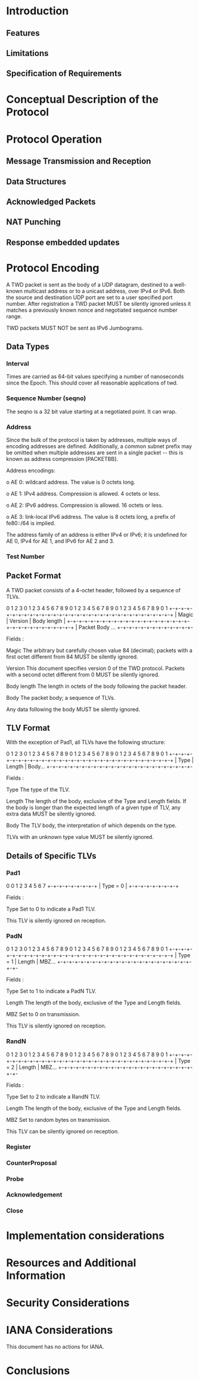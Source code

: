 # Introduction

<?rfc toc="yes"?>
<?rfc symrefs="yes"?>
<?rfc sortrefs="yes"?>
<?rfc subcompact="no"?>
<?rfc compact="yes"?>
<?rfc comments="yes"?>

## Features

## Limitations

## Specification of Requirements 

# Conceptual Description of the Protocol

# Protocol Operation

## Message Transmission and Reception 

## Data Structures

## Acknowledged Packets

## NAT Punching

## Response embedded updates

# Protocol Encoding
A TWD packet is sent as the body of a UDP datagram, destined to a well-known multicast address or to a unicast address, over IPv4 or IPv6.  Both the source and destination UDP port are set to a user specified port number.  After registration a TWD packet MUST be silently ignored unless it matches a previously known nonce and negotiated sequence number range.
 
TWD packets MUST NOT be sent as IPv6 Jumbograms.
## Data Types

### Interval
Times are carried as 64-bit values specifying a number of nanoseconds since the Epoch. This should cover all reasonable applications of twd.

### Sequence Number (seqno)
The seqno is a 32 bit value starting at a negotiated point. It can wrap.

### Address

Since the bulk of the protocol is taken by addresses, multiple ways
of encoding addresses are defined.  Additionally, a common subnet
prefix may be omitted when multiple addresses are sent in a single
packet -- this is known as address compression [PACKETBB].

Address encodings:

o  AE 0: wildcard address.  The value is 0 octets long.

o  AE 1: IPv4 address.  Compression is allowed. 4 octets or less.

o  AE 2: IPv6 address.  Compression is allowed. 16 octets or less.

o  AE 3: link-local IPv6 address.  The value is 8 octets long, a
      prefix of fe80::/64 is implied.

The address family of an address is either IPv4 or IPv6; it is
undefined for AE 0, IPv4 for AE 1, and IPv6 for AE 2 and 3.

### Test Number

## Packet Format 

A TWD packet consists of a 4-octet header, followed by a sequence
of TLVs.

0                   1                   2                   3
0 1 2 3 4 5 6 7 8 9 0 1 2 3 4 5 6 7 8 9 0 1 2 3 4 5 6 7 8 9 0 1
+-+-+-+-+-+-+-+-+-+-+-+-+-+-+-+-+-+-+-+-+-+-+-+-+-+-+-+-+-+-+-+-+
|     Magic     |    Version    |        Body length            |
+-+-+-+-+-+-+-+-+-+-+-+-+-+-+-+-+-+-+-+-+-+-+-+-+-+-+-+-+-+-+-+-+
|   Packet Body ...
+-+-+-+-+-+-+-+-+-+-+-+-+-

Fields :

   Magic     The arbitrary but carefully chosen value 84 (decimal);
             packets with a first octet different from 84 MUST be
             silently ignored.

   Version   This document specifies version 0 of the TWD protocol.
             Packets with a second octet different from 0 MUST be
             silently ignored.

   Body length  The length in octets of the body following the packet
                header.

   Body      The packet body; a sequence of TLVs.

   Any data following the body MUST be silently ignored.

## TLV Format

With the exception of Pad1, all TLVs have the following structure:

0                   1                   2                   3
0 1 2 3 4 5 6 7 8 9 0 1 2 3 4 5 6 7 8 9 0 1 2 3 4 5 6 7 8 9 0 1
+-+-+-+-+-+-+-+-+-+-+-+-+-+-+-+-+-+-+-+-+-+-+-+-+-+-+-+-+-+-+-+-+
|     Type      |    Length     |     Body...
+-+-+-+-+-+-+-+-+-+-+-+-+-+-+-+-+-+-+-+-+-+-+-+-+-

   Fields :

   Type      The type of the TLV.

   Length    The length of the body, exclusive of the Type and Length
             fields.  If the body is longer than the expected length of
             a given type of TLV, any extra data MUST be silently
             ignored.

   Body      The TLV body, the interpretation of which depends on the
             type.

   TLVs with an unknown type value MUST be silently ignored.

## Details of Specific TLVs

### Pad1

   0
   0 1 2 3 4 5 6 7
   +-+-+-+-+-+-+-+-+
   |   Type = 0    |
   +-+-+-+-+-+-+-+-+

   Fields :

   Type      Set to 0 to indicate a Pad1 TLV.

   This TLV is silently ignored on reception.

### PadN

   0                   1                   2                   3
   0 1 2 3 4 5 6 7 8 9 0 1 2 3 4 5 6 7 8 9 0 1 2 3 4 5 6 7 8 9 0 1
   +-+-+-+-+-+-+-+-+-+-+-+-+-+-+-+-+-+-+-+-+-+-+-+-+-+-+-+-+-+-+-+-+
   |    Type = 1   |    Length     |      MBZ...
   +-+-+-+-+-+-+-+-+-+-+-+-+-+-+-+-+-+-+-+-+-+-+-+-+-

   Fields :

   Type      Set to 1 to indicate a PadN TLV.

   Length    The length of the body, exclusive of the Type and Length
             fields.

   MBZ       Set to 0 on transmission.

   This TLV is silently ignored on reception.

### RandN

   0                   1                   2                   3
   0 1 2 3 4 5 6 7 8 9 0 1 2 3 4 5 6 7 8 9 0 1 2 3 4 5 6 7 8 9 0 1
   +-+-+-+-+-+-+-+-+-+-+-+-+-+-+-+-+-+-+-+-+-+-+-+-+-+-+-+-+-+-+-+-+
   |    Type = 2   |    Length     |      MBZ...
   +-+-+-+-+-+-+-+-+-+-+-+-+-+-+-+-+-+-+-+-+-+-+-+-+-

   Fields :

   Type      Set to 2 to indicate a RandN TLV.

   Length    The length of the body, exclusive of the Type and Length
             fields.

   MBZ       Set to random bytes on transmission.

   This TLV can be silently ignored on reception.

### Register

### CounterProposal

### Probe

### Acknowledgement

### Close


# Implementation considerations

# Resources and Additional Information

# Security Considerations

# IANA Considerations
This document has no actions for IANA.

# Conclusions


